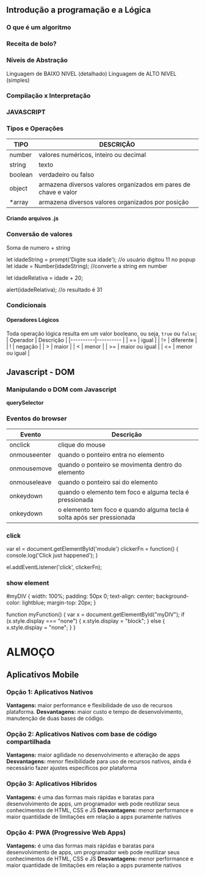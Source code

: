 ## Introdução a programação e a Lógica

### O que é um algoritmo

### Receita de bolo?

### Níveis de Abstração

  Linguagem de BAIXO NIVEL (detalhado)
  Linguagem de ALTO NIVEL (simples)


### Compilação x Interpretação

### JAVASCRIPT

### Tipos e Operações

| TIPO    | DESCRIÇÃO  |
| --------|----------- |
| number  | valores numéricos, inteiro ou decimal |
| string  | texto |
| boolean | verdadeiro ou falso|
| object  | armazena diversos valores organizados em pares de chave e valor|
| *array  | armazena diversos valores organizados por posição|

#### Criando arquivos .js

<script src="myscripts.js"></script>

### Conversão de valores
  Soma de numero + string
 
let idadeString = prompt('Digite sua idade'); //o usuário digitou 11 no popup
let idade = Number(idadeString); //converte a string em number

let idadeRelativa = idade + 20;

alert(idadeRelativa); //o resultado é 31

### Condicionais

#### Operadores Lógicos
Toda operação lógica resulta em um valor booleano, ou seja, `true` ou `false`;
| Operador | Descrição |
|----------|---------- |
| == | igual |
| != | diferente |
| ! | negação |
| > | maior |
| < | menor |
| >= | maior ou igual |
| <= | menor ou igual |

## Javascript - DOM
  ### Manipulando o DOM com Javascript
  **querySelector**
  

### Eventos do browser

| Evento | Descrição |
| ------ | --------- |
| onclick | clique do mouse |
| onmouseenter | quando o ponteiro entra no elemento |
| onmousemove | quando o ponteiro se movimenta dentro do elemento |
| onmouseleave | quando o ponteiro sai do elemento |
| onkeydown | quando o elemento tem foco e alguma tecla é pressionada|
| onkeydown | o elemento tem foco e quando alguma tecla é solta após ser pressionada |

### click 

var el = document.getElementById('module')
    clickerFn = function() {
    console.log('Click just happened');
}

el.addEventListener('click', clickerFn);

### show element

#myDIV {
    width: 100%;
    padding: 50px 0;
    text-align: center;
    background-color: lightblue;
    margin-top: 20px;
}

function myFunction() {
    var x = document.getElementById("myDIV");
    if (x.style.display === "none") {
        x.style.display = "block";
    } else {
        x.style.display = "none";
    }
}

# ALMOÇO

## Aplicativos Mobile

  ### Opção 1: Aplicativos Nativos
  **Vantagens:** maior performance e flexibilidade de uso de recursos plataforma.
  **Desvantagens:** maior custo e tempo de desenvolvimento, manutenção de duas bases de código.
  
  ### Opção 2: Aplicativos Nativos com base de código compartilhada
  **Vantagens:** maior agilidade no desenvolvimento e alteração de apps
  **Desvantagens:** menor flexibilidade para uso de recursos nativos, ainda é necessário fazer ajustes específicos por plataforma
  
  ### Opção 3: Aplicativos Híbridos
  **Vantagens:** é uma das formas mais rápidas e baratas para desenvolvimento de apps, um programador web pode reutilizar seus conhecimentos de HTML, CSS e JS
  **Desvantagens:** menor performance e maior quantidade de limitações em relação a apps puramente nativos
  
  ### Opção 4: PWA (Progressive Web Apps)
  **Vantagens:** é uma das formas mais rápidas e baratas para desenvolvimento de apps, um programador web pode reutilizar seus conhecimentos de HTML, CSS e JS
  **Desvantagens:** menor performance e maior quantidade de limitações em relação a apps puramente nativos
